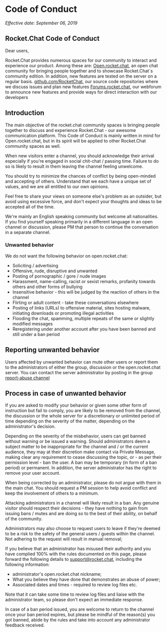 # Code of Conduct

_Effective date: September 06, 2019_

## Rocket.Chat Code of Conduct

Dear users, 

Rocket.Chat provides numerous spaces for our community to interact and experience our product. Among these are:
[Open.rocket.chat](https://open.rocket.chat/), an open chat community for bringing people together and to showcase Rocket.Chat´s community edition. In addition, new features are tested on the server on a regular basis. 
[github.com/RocketChat](http://github.com/RocketChat), our source code repositories where we discuss issues and plan new features
[Forums.rocket.chat](https://forums.rocket.chat/), our webforum to announce new features and provide ways for direct interaction with our developers

## Introduction

The main objective of the rocket.chat community spaces is bringing people together to discuss and experience Rocket.Chat - our awesome communication platform. This Code of Conduct is mainly written in mind for Open.rocket.chat, but in its spirit will be applied to other Rocket.Chat community spaces as well.

When new visitors enter a channel, you should acknowledge their arrival especially if you're engaged in social chit-chat / passing time. Failure to do so is likely to result in them leaving the channel feeling unwelcome.

You should try to minimize the chances of conflict by being open-minded and accepting of others. Understand that we each have a unique set of values, and we are all entitled to our own opinions.

Feel free to share your views on someone else's problem as an outsider, but avoid using excessive force, and don't expect your thoughts and ideas to be accepted all of the time.

We're mainly an English speaking community but welcome all nationalities. If you find yourself speaking primarily in a different language in an open channel or discussion, please PM that person to continue the conversation in a separate channel.

### Unwanted behavior

We do not want the following behavior on open.rocket.chat:

- Soliciting / advertising
- Offensive, rude, disruptive and unwanted
- Posting of pornographic / gore / nude images
- Harassment, name-calling, racist or sexist remarks, profanity towards others and other forms of bullying
- Insensitive behavior - this will be judged by the reaction of others in the channel
- Flirting or adult content - take these conversations elsewhere
- Posting of links (URLs) to offensive material, sites hosting malware, initiating downloads or promoting illegal activities
- Flooding the chat, spamming, multiple repeats of the same or slightly modified messages
- Reregistering under another account after you have been banned and still under a ban period

## Reporting unwanted behavior

Users affected by unwanted behavior can mute other users or report them to the administrators of either the group, discussion or the open.rocket.chat server. You can contact the server administrator by posting in the group [report-abuse channel](https://open.rocket.chat/channel/report-abuse)

## Process in case of unwanted behavior

If you are asked to modify your behavior or given some other form of instruction but fail to comply, you are likely to be removed from the channel, the discussion or the whole server for a discretionary or unlimited period of time depending on the severity of the matter, depending on the administrator's decision.

Depending on the severity of the misbehavior, users can get banned without warning or be issued a warning. Should administrators deem a subject matter to be inappropriate for the channel and / or the current audience, they may at their discretion make contact via Private Message, making clear any requirement to cease discussing the topic, or - as per their permission level - ban the user. A ban may be temporary (in form of a ban period) or permanent. In addition, the server administrator has the right to remove your user account.

When being corrected by an administrator, please do not argue with them in the main chat. You should request a PM session to help avoid conflict and keep the involvement of others to a minimum.

Attacking administrators in a channel will likely result in a ban. Any genuine visitor should respect their decisions - they have nothing to gain from issuing bans / mutes and are doing so to the best of their ability, on behalf of the community.

Administrators may also choose to request users to leave if they're deemed to be a risk to the safety of the general users / guests within the channel. Not adhering to the request will result in manual removal; 

If you believe that an administrator has misused their authority and you have complied 100% with the rules documented on this page, please forward the following details to support@rocket.chat, including the following information:

- administrator's open.rocket.chat nickname;
- What you believe they have done that demonstrates an abuse of power;
- Associated dates and times - required to review log files etc.

Note that it can take some time to review log files and liaise with the administrator team, so please don't expect an immediate response.

In case of a ban period issued, you are welcome to return to the channel once your ban period expires, but please be mindful of the reason(s) you got banned, abide by the rules and take into account any administrator feedback received.
